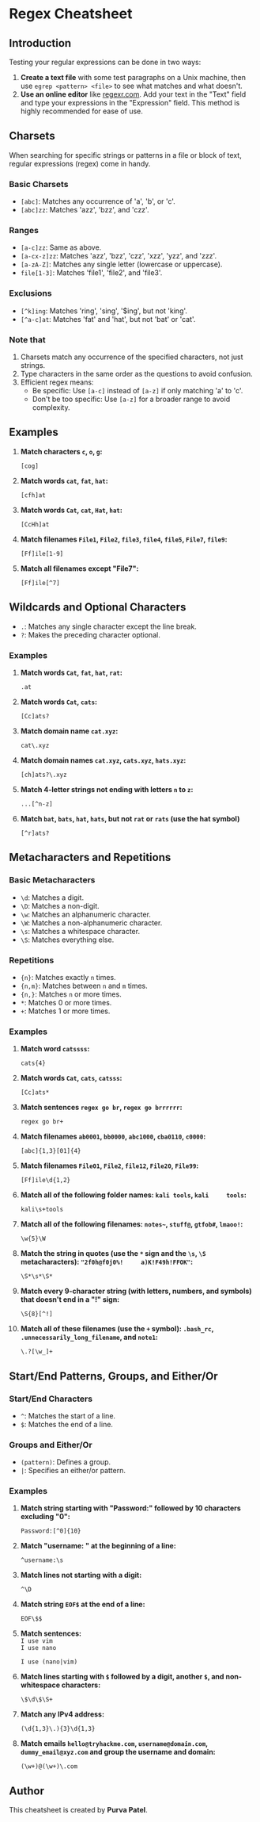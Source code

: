 # Regex Cheatsheet

## Introduction
Testing your regular expressions can be done in two ways:
1. **Create a text file** with some test paragraphs on a Unix machine, then use `egrep <pattern> <file>` to see what matches and what doesn't.
2. **Use an online editor** like [regexr.com](https://regexr.com/). Add your text in the "Text" field and type your expressions in the "Expression" field. This method is highly recommended for ease of use.

## Charsets
When searching for specific strings or patterns in a file or block of text, regular expressions (regex) come in handy.

### Basic Charsets
- `[abc]`: Matches any occurrence of 'a', 'b', or 'c'.
- `[abc]zz`: Matches 'azz', 'bzz', and 'czz'.

### Ranges
- `[a-c]zz`: Same as above.
- `[a-cx-z]zz`: Matches 'azz', 'bzz', 'czz', 'xzz', 'yzz', and 'zzz'.
- `[a-zA-Z]`: Matches any single letter (lowercase or uppercase).
- `file[1-3]`: Matches 'file1', 'file2', and 'file3'.

### Exclusions
- `[^k]ing`: Matches 'ring', 'sing', '$ing', but not 'king'.
- `[^a-c]at`: Matches 'fat' and 'hat', but not 'bat' or 'cat'.

### Note that
1. Charsets match any occurrence of the specified characters, not just strings.
2. Type characters in the same order as the questions to avoid confusion.
3. Efficient regex means:
   - Be specific: Use `[a-c]` instead of `[a-z]` if only matching 'a' to 'c'.
   - Don't be too specific: Use `[a-z]` for a broader range to avoid complexity.

## Examples
1. **Match characters `c`, `o`, `g`:**

   ```regex
   [cog]
   ```

2. **Match words `cat`, `fat`, `hat`:**
   
   ```regex
   [cfh]at
   ```

3. **Match words `Cat`, `cat`, `Hat`, `hat`:**
   ```regex
   [CcHh]at
   ```

4. **Match filenames `File1`, `File2`, `file3`, `file4`, `file5`, `File7`, `file9`:**
   
   ```regex
   [Ff]ile[1-9]
   ```

5. **Match all filenames except "File7":**
   
   ```regex
   [Ff]ile[^7]
   ```


## Wildcards and Optional Characters
- `.`: Matches any single character except the line break.
- `?`: Makes the preceding character optional.

### Examples
1. **Match words `Cat`, `fat`, `hat`, `rat`:**

   ```regex
   .at
   ```

2. **Match words `Cat`, `cats`:**

   ```regex
   [Cc]ats?
   ```

3. **Match domain name `cat.xyz`:**

   ```regex
   cat\.xyz
   ```

4. **Match domain names `cat.xyz`, `cats.xyz`, `hats.xyz`:**

   ```regex
   [ch]ats?\.xyz
   ```

5. **Match 4-letter strings not ending with letters `n` to `z`:**

   ```regex
   ...[^n-z]
   ```

6. **Match `bat`, `bats`, `hat`, `hats`, but not `rat` or `rats` (use the hat symbol)**

   ```regex
   [^r]ats?
   ```   

## Metacharacters and Repetitions
### Basic Metacharacters
- `\d`: Matches a digit.
- `\D`: Matches a non-digit.
- `\w`: Matches an alphanumeric character.
- `\W`: Matches a non-alphanumeric character.
- `\s`: Matches a whitespace character.
- `\S`: Matches everything else.

### Repetitions
- `{n}`: Matches exactly `n` times.
- `{n,m}`: Matches between `n` and `m` times.
- `{n,}`: Matches `n` or more times.
- `*`: Matches 0 or more times.
- `+`: Matches 1 or more times.

### Examples
1. **Match word `catssss`:**

   ```regex
   cats{4}
   ```

2. **Match words `Cat`, `cats`, `catsss`:**

   ```regex
   [Cc]ats*
   ```

3. **Match sentences `regex go br`, `regex go brrrrrr`:**

   ```regex
   regex go br+
   ```

4. **Match filenames `ab0001`, `bb0000`, `abc1000`, `cba0110`, `c0000`:**

   ```regex
   [abc]{1,3}[01]{4}
   ```

5. **Match filenames `File01`, `File2`, `file12`, `File20`, `File99`:**

   ```regex
   [Ff]ile\d{1,2}
   ```

6. **Match all of the following folder names: `kali tools`, `kali     tools`:**

   ```regex
   kali\s+tools
   ```

7. **Match all of the following filenames: `notes~`, `stuff@`, `gtfob#`, `lmaoo!`:**

   ```regex
   \w{5}\W
   ```

8. **Match the string in quotes (use the `*` sign and the `\s`, `\S` metacharacters): `"2f0h@f0j0%!     a)K!F49h!FFOK"`:**
   
   ```regex
   \S*\s*\S*
   ```

9. **Match every 9-character string (with letters, numbers, and symbols) that doesn't end in a "!" sign:**
   
   ```regex
   \S{8}[^!]
   ```

10. **Match all of these filenames (use the `+` symbol): `.bash_rc`, `.unnecessarily_long_filename`, and `note1`:**
   
    ```regex
    \.?[\w_]+
    ```

## Start/End Patterns, Groups, and Either/Or
### Start/End Characters
- `^`: Matches the start of a line.
- `$`: Matches the end of a line.

### Groups and Either/Or
- `(pattern)`: Defines a group.
- `|`: Specifies an either/or pattern.

### Examples
1. **Match string starting with "Password:" followed by 10 characters excluding "0":**

   ```regex
   Password:[^0]{10}
   ```

2. **Match "username: " at the beginning of a line:**

   ```regex
   ^username:\s
   ```

3. **Match lines not starting with a digit:**

   ```regex
   ^\D
   ```

4. **Match string `EOF$` at the end of a line:**

   ```regex
   EOF\$$
   ```

5. **Match sentences:**                                                                                                                                                        
   `I use vim`                                                                                                                                                                                          
   `I use nano`

   ```regex
   I use (nano|vim)
   ```

7. **Match lines starting with `$` followed by a digit, another `$`, and non-whitespace characters:**

   ```regex
   \$\d\$\S+
   ```

8. **Match any IPv4 address:**

   ```regex
   (\d{1,3}\.){3}\d{1,3}
   ```

9. **Match emails `hello@tryhackme.com`, `username@domain.com`, `dummy_email@xyz.com` and group the username and domain:**
   
   ```regex
   (\w+)@(\w+)\.com
   ```

## Author
This cheatsheet is created by **Purva Patel**.
